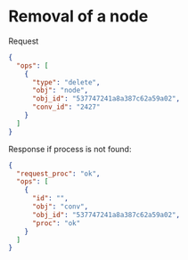 # Removal of a node

Request
```json
{
  "ops": [
    {
      "type": "delete",
      "obj": "node",
      "obj_id": "537747241a8a387c62a59a02",
      "conv_id": "2427"
    }
  ]
}
```

Response if process is not found:
```json
{
  "request_proc": "ok",
  "ops": [
    {
      "id": "",
      "obj": "conv",
      "obj_id": "537747241a8a387c62a59a02",
      "proc": "ok"
    }
  ]
}
```
